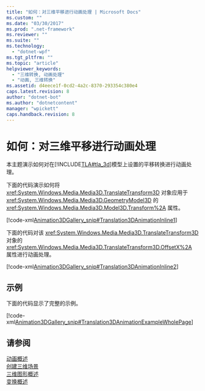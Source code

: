```yaml
---
title: "如何：对三维平移进行动画处理 | Microsoft Docs"
ms.custom: ""
ms.date: "03/30/2017"
ms.prod: ".net-framework"
ms.reviewer: ""
ms.suite: ""
ms.technology: 
  - "dotnet-wpf"
ms.tgt_pltfrm: ""
ms.topic: "article"
helpviewer_keywords: 
  - "三维转换, 动画处理"
  - "动画, 三维转换"
ms.assetid: d4eece1f-0cd2-4a2c-8370-293354c380e4
caps.latest.revision: 8
author: "dotnet-bot"
ms.author: "dotnetcontent"
manager: "wpickett"
caps.handback.revision: 8
---
```

# 如何：对三维平移进行动画处理
本主题演示如何对在[!INCLUDE[TLA#tla_3d](../../../../includes/tlasharptla-3d-md.md)]模型上设置的平移转换进行动画处理。  
  
 下面的代码演示如何将 <xref:System.Windows.Media.Media3D.TranslateTransform3D> 对象应用于 <xref:System.Windows.Media.Media3D.GeometryModel3D> 的 <xref:System.Windows.Media.Media3D.Model3D.Transform%2A> 属性。  
  
 [!code-xml[Animation3DGallery_snip#Translation3DAnimationInline1](../../../../samples/snippets/csharp/VS_Snippets_Wpf/Animation3DGallery_snip/CS/Translation3DAnimationExample.xaml#translation3danimationinline1)]  
  
 下面的代码对该 <xref:System.Windows.Media.Media3D.TranslateTransform3D> 对象的 <xref:System.Windows.Media.Media3D.TranslateTransform3D.OffsetX%2A> 属性进行动画处理。  
  
 [!code-xml[Animation3DGallery_snip#Translation3DAnimationInline2](../../../../samples/snippets/csharp/VS_Snippets_Wpf/Animation3DGallery_snip/CS/Translation3DAnimationExample.xaml#translation3danimationinline2)]  
  
## 示例  
 下面的代码显示了完整的示例。  
  
 [!code-xml[Animation3DGallery_snip#Translation3DAnimationExampleWholePage](../../../../samples/snippets/csharp/VS_Snippets_Wpf/Animation3DGallery_snip/CS/Translation3DAnimationExample.xaml#translation3danimationexamplewholepage)]  
  
## 请参阅  
 [动画概述](../../../../docs/framework/wpf/graphics-multimedia/animation-overview.md)   
 [创建三维场景](../../../../docs/framework/wpf/graphics-multimedia/how-to-create-a-3-d-scene.md)   
 [三维图形概述](../../../../docs/framework/wpf/graphics-multimedia/3-d-graphics-overview.md)   
 [变换概述](../../../../docs/framework/wpf/graphics-multimedia/transforms-overview.md)